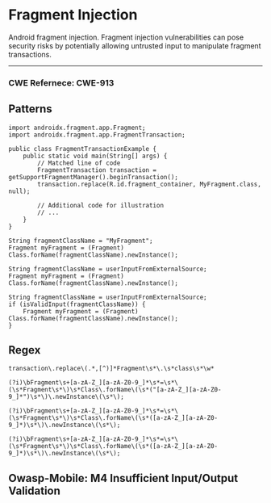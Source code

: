 # Fragment Injection

Android fragment injection. Fragment injection vulnerabilities can pose security risks by potentially allowing untrusted
input to manipulate fragment transactions.

---

### CWE Refernece: CWE-913

## Patterns

```
import androidx.fragment.app.Fragment;
import androidx.fragment.app.FragmentTransaction;

public class FragmentTransactionExample {
    public static void main(String[] args) {
        // Matched line of code
        FragmentTransaction transaction = getSupportFragmentManager().beginTransaction();
        transaction.replace(R.id.fragment_container, MyFragment.class, null);

        // Additional code for illustration
        // ...
    }
}
```

```
String fragmentClassName = "MyFragment";
Fragment myFragment = (Fragment) Class.forName(fragmentClassName).newInstance();
```

```
String fragmentClassName = userInputFromExternalSource;
Fragment myFragment = (Fragment) Class.forName(fragmentClassName).newInstance();
```

```
String fragmentClassName = userInputFromExternalSource;
if (isValidInput(fragmentClassName)) {
    Fragment myFragment = (Fragment) Class.forName(fragmentClassName).newInstance();
}
```

## Regex

```
transaction\.replace\(.*,[^)]*Fragment\s*\.\s*class\s*\w*
```

```
(?i)\bFragment\s+[a-zA-Z_][a-zA-Z0-9_]*\s*=\s*\(\s*Fragment\s*\)\s*Class\.forName\(\s*("[a-zA-Z_][a-zA-Z0-9_]*")\s*\)\.newInstance\(\s*\);
```

```
(?i)\bFragment\s+[a-zA-Z_][a-zA-Z0-9_]*\s*=\s*\(\s*Fragment\s*\)\s*Class\.forName\(\s*([a-zA-Z_][a-zA-Z0-9_]*)\s*\)\.newInstance\(\s*\);
```

```
(?i)\bFragment\s+[a-zA-Z_][a-zA-Z0-9_]*\s*=\s*\(\s*Fragment\s*\)\s*Class\.forName\(\s*([a-zA-Z_][a-zA-Z0-9_]*)\s*\)\.newInstance\(\s*\);
```

## Owasp-Mobile: M4 Insufficient Input/Output Validation
